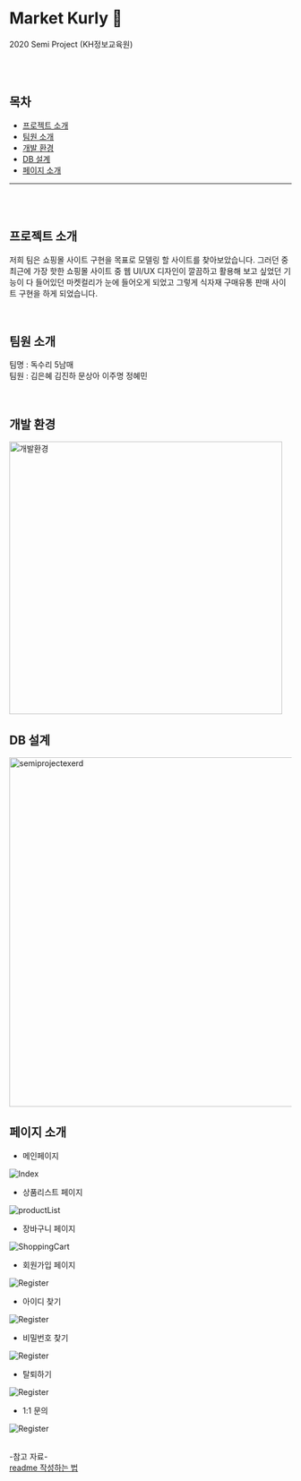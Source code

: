 # Market Kurly 🛒
2020 Semi Project (KH정보교육원)

<br/>
<br/>

## 목차
- <a href="#projectintro">프로젝트 소개</a>
- <a href="#team">팀원 소개</a>
- <a href="#settings">개발 환경</a>
- <a href="#db">DB 설계</a>
- <a href="#pageintro">페이지 소개</a>

-------------

<br/>
<br/>

## <a name="projectintro">프로젝트 소개</a>
저희 팀은 쇼핑몰 사이트 구현을 목표로 모델링 할 사이트를 찾아보았습니다. 
그러던 중 최근에 가장 핫한 쇼핑몰 사이트 중 웹 UI/UX 디자인이 깔끔하고
활용해 보고 싶었던 기능이 다 들어있던 마켓컬리가 눈에 들어오게 되었고 
그렇게 식자재 구매유통 판매 사이트 구현을 하게 되었습니다.

<br/>

## <a name="team">팀원 소개</a>
팀명 : 독수리 5남매 <br/>
팀원 : 김은혜 김진하 문상아 이주명 정혜민

<br/>

## <a name="settings">개발 환경</a>
<img width="487" alt="개발환경" src="https://user-images.githubusercontent.com/51870028/92546447-8aba5800-f28d-11ea-8c79-db4b9cd01ba5.PNG">

<br/>

## <a name="db">DB 설계</a>
<img width="624" alt="semiprojectexerd" src="https://user-images.githubusercontent.com/51870028/92545488-3a41fb00-f28b-11ea-839f-79e188672071.png">

<br/>

## <a name="pageintro">페이지 소개</a>
- 메인페이지
<img alt="Index" src="https://user-images.githubusercontent.com/51870028/92546929-b5f17700-f28e-11ea-8864-7653684e25fa.png">

- 상품리스트 페이지
<img alt="productList" src="https://user-images.githubusercontent.com/51870028/92547242-6a8b9880-f28f-11ea-8625-edaedaa91f8b.png">

- 장바구니 페이지
<img alt="ShoppingCart" src="https://user-images.githubusercontent.com/51870028/92547397-c1916d80-f28f-11ea-9310-745188b23b4a.png">

- 회원가입 페이지
<img alt="Register" src="https://user-images.githubusercontent.com/66661653/92554617-babf2680-f2a0-11ea-9efe-0b39d715d964.png">

- 아이디 찾기
<img alt="Register" src="https://user-images.githubusercontent.com/66661653/92556542-2dca9c00-f2a5-11ea-8086-7ee2145a3500.png">

- 비밀번호 찾기
<img alt="Register" src="https://user-images.githubusercontent.com/66661653/92556607-5f436780-f2a5-11ea-9692-05a6dc39f538.png">

- 탈퇴하기
<img alt="Register" src="https://user-images.githubusercontent.com/66661653/92556787-be08e100-f2a5-11ea-97dd-ae94ffeba831.png">

- 1:1 문의 
<img alt="Register" src="https://user-images.githubusercontent.com/66661653/92556713-9580e700-f2a5-11ea-9aa3-6fc694290e3f.png">

<br/>
<br/>

-참고 자료- <br/>
<a href="https://m.blog.naver.com/jooeun0502/221956294941">readme 작성하는 법</a>
